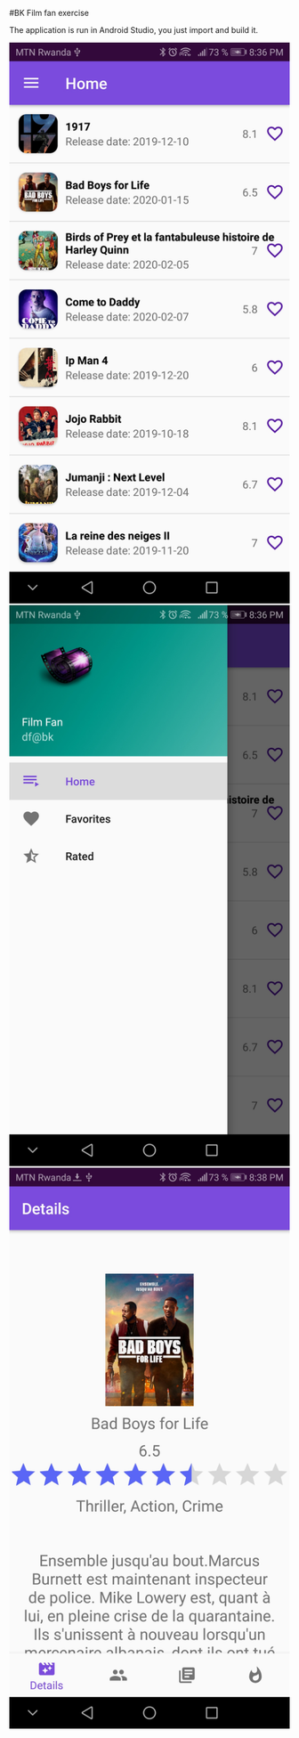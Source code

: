 #BK Film fan exercise

The application is run in Android Studio, you just import and build it.

![alt text](https://github.com/nmeo7/BK-DF-Exercise/raw/master/screenshots/Screenshot_20200214-203633.jpg)
![alt text](https://github.com/nmeo7/BK-DF-Exercise/blob/master/screenshots/Screenshot_20200214-203642.jpg)
![alt text](https://github.com/nmeo7/BK-DF-Exercise/blob/master/screenshots/Screenshot_20200214-203821.jpg)
